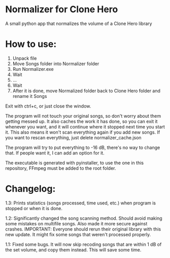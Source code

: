# Normalizer for Clone Hero
A small python app that normalizes the volume of a Clone Hero library

# How to use:

1. Unpack file
2. Move Songs folder into Normalizer folder
3. Run Normalizer.exe
4. Wait
5. ...
6. Wait
7. After it is done, move Normalized folder back to Clone Hero folder and rename it Songs

Exit with ctrl+c, or just close the window.

The program will not touch your original songs, so don't worry about them getting messed up. It also caches the work it has done, so you can exit it whenever you want, and it will continue where it stopped next time you start it. This also means it won't scan everything again if you add new songs. If you want to rescan everything, just delete normalizer_cache.json

The program will try to put everything to -16 dB, there's no way to change that. If people want it, I can add an option for it.

The executable is generated with pyinstaller, to use the one in this repository, FFmpeg must be added to the root folder.

# Changelog:

1.3: Prints statistics (songs processed, time used, etc.) when program is stopped or when it is done.

1.2: Significantly changed the song scanning method. Should avoid making some mistakes on multifile songs. Also made it more secure against crashes. IMPORTANT: Everyone should rerun their original library with this new update. It might fix some songs that weren't processed properly.

1.1: Fixed some bugs. It will now skip recoding songs that are within 1 dB of the set volume, and copy them instead. This will save some time.
